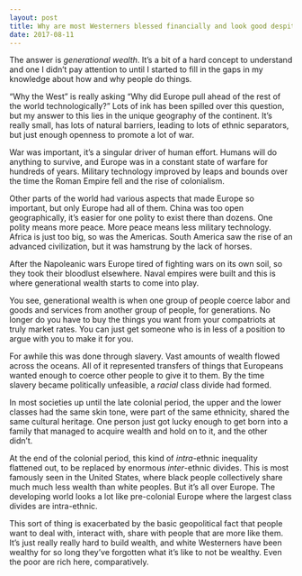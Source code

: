 ```yaml
---
layout: post
title: Why are most Westerners blessed financially and look good despite not being good humans?
date: 2017-08-11
---
```


<p>The answer is <i>generational wealth</i>. It’s a bit of a hard concept to understand and one I didn’t pay attention to until I started to fill in the gaps in my knowledge about how and why people do things.</p><p>“Why the West” is really asking “Why did Europe pull ahead of the rest of the world technologically?” Lots of ink has been spilled over this question, but my answer to this lies in the unique geography of the continent. It’s really small, has lots of natural barriers, leading to lots of ethnic separators, but just enough openness to promote a lot of war.</p><p>War was important, it’s a singular driver of human effort. Humans will do anything to survive, and Europe was in a constant state of warfare for hundreds of years. Military technology improved by leaps and bounds over the time the Roman Empire fell and the rise of colonialism.</p><p>Other parts of the world had various aspects that made Europe so important, but only Europe had all of them. China was too open geographically, it’s easier for one polity to exist there than dozens. One polity means more peace. More peace means less military technology. Africa is just too big, so was the Americas. South America saw the rise of an advanced civilization, but it was hamstrung by the lack of horses.</p><p>After the Napoleanic wars Europe tired of fighting wars on its own soil, so they took their bloodlust elsewhere. Naval empires were built and this is where generational wealth starts to come into play.</p><p>You see, generational wealth is when one group of people coerce labor and goods and services from another group of people, for generations. No longer do you have to buy the things you want from your compatriots at truly market rates. You can just get someone who is in less of a position to argue with you to make it for you.</p><p>For awhile this was done through slavery. Vast amounts of wealth flowed across the oceans. All of it represented transfers of things that Europeans wanted enough to coerce other people to give it to them. By the time slavery became politically unfeasible, a <i>racial</i> class divide had formed.</p><p>In most societies up until the late colonial period, the upper and the lower classes had the same skin tone, were part of the same ethnicity, shared the same cultural heritage. One person just got lucky enough to get born into a family that managed to acquire wealth and hold on to it, and the other didn’t.</p><p>At the end of the colonial period, this kind of <i>intra</i>-ethnic inequality flattened out, to be replaced by enormous <i>inter</i>-ethnic divides. This is most famously seen in the United States, where black people collectively share much much less wealth than white peoples. But it’s all over Europe. The developing world looks a lot like pre-colonial Europe where the largest class divides are intra-ethnic.</p><p>This sort of thing is exacerbated by the basic geopolitical fact that people want to deal with, interact with, share with people that are more like them. It’s just really really hard to build wealth, and white Westerners have been wealthy for so long they’ve forgotten what it’s like to not be wealthy. Even the poor are rich here, comparatively.</p>
